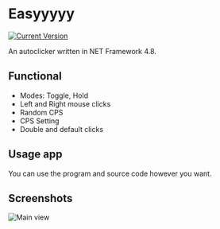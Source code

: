 # Easyyyyy
[![Current Version](https://img.shields.io/badge/version-1.0.2.0-blue.svg)](https://github.com/mentolaass/Easyyyyy)

An autoclicker written in NET Framework 4.8.

## Functional
* Modes: Toggle, Hold
* Left and Right mouse clicks
* Random CPS
* CPS Setting
* Double and default clicks

## Usage app
You can use the program and source code however you want.

## Screenshots
![Main view](https://i.imgur.com/beyisnL.png)

